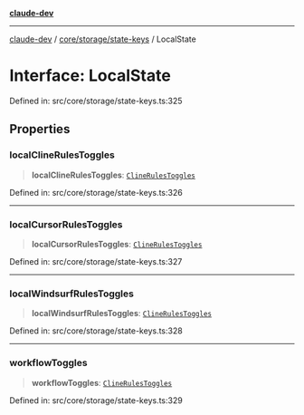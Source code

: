 [**claude-dev**](../../../../README.md)

***

[claude-dev](../../../../README.md) / [core/storage/state-keys](../README.md) / LocalState

# Interface: LocalState

Defined in: src/core/storage/state-keys.ts:325

## Properties

### localClineRulesToggles

> **localClineRulesToggles**: [`ClineRulesToggles`](../../../../shared/cline-rules/type-aliases/ClineRulesToggles.md)

Defined in: src/core/storage/state-keys.ts:326

***

### localCursorRulesToggles

> **localCursorRulesToggles**: [`ClineRulesToggles`](../../../../shared/cline-rules/type-aliases/ClineRulesToggles.md)

Defined in: src/core/storage/state-keys.ts:327

***

### localWindsurfRulesToggles

> **localWindsurfRulesToggles**: [`ClineRulesToggles`](../../../../shared/cline-rules/type-aliases/ClineRulesToggles.md)

Defined in: src/core/storage/state-keys.ts:328

***

### workflowToggles

> **workflowToggles**: [`ClineRulesToggles`](../../../../shared/cline-rules/type-aliases/ClineRulesToggles.md)

Defined in: src/core/storage/state-keys.ts:329
